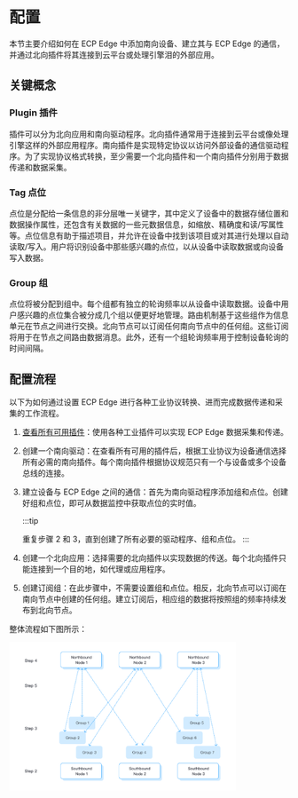 # 配置

本节主要介绍如何在 ECP Edge 中添加南向设备、建立其与 ECP Edge 的通信，并通过北向插件将其连接到云平台或处理引擎泪的外部应用。

## 关键概念

### Plugin 插件

插件可以分为北向应用和南向驱动程序。北向插件通常用于连接到云平台或像处理引擎这样的外部应用程序。南向插件是实现特定协议以访问外部设备的通信驱动程序。为了实现协议格式转换，至少需要一个北向插件和一个南向插件分别用于数据传递和数据采集。

<!--所有插件模块都是用 C 语言编写，并为希望二次开发的用户提供了 SDK 文件。插件是由 SDK 构建的动态链接库(.so) 文件。具体的插件开发教程请参考 [SKD 教程](../../dev-guide/sdk-tutorial/sdk-tutorial.md)。-->

### Tag 点位

点位是分配给一条信息的非分层唯一关键字，其中定义了设备中的数据存储位置和数据操作属性，还包含有关数据的一些元数据信息，如缩放、精确度和读/写属性等。点位信息有助于描述项目，并允许在设备中找到该项目或对其进行处理以自动读取/写入。用户将识别设备中那些感兴趣的点位，以从设备中读取数据或向设备写入数据。

### Group 组

点位将被分配到组中。每个组都有独立的轮询频率以从设备中读取数据。设备中用户感兴趣的点位集合被分成几个组以便更好地管理。路由机制基于这些组作为信息单元在节点之间进行交换。北向节点可以订阅任何南向节点中的任何组。这些订阅将用于在节点之间路由数据消息。此外，还有一个组轮询频率用于控制设备轮询的时间间隔。

## 配置流程

以下为如何通过设置 ECP Edge 进行各种工业协议转换、进而完成数据传递和采集的工作流程。

1. [查看所有可用插件](./neuron_plugin.md)：使用各种工业插件可以实现 ECP Edge 数据采集和传递。

2. 创建一个南向驱动：在查看所有可用的插件后，根据工业协议为设备通信选择所有必需的南向插件。每个南向插件根据协议规范只有一个与设备或多个设备总线的连接。

3. 建立设备与 ECP Edge 之间的通信：首先为南向驱动程序添加组和点位。创建好组和点位，即可从数据监控中获取点位的实时值。

   :::tip

   重复步骤 2 和 3，直到创建了所有必要的驱动程序、组和点位。
   :::

<!--通常在 ECP Edge 中会有非常多的标签需要处理。为了避免在仪表板中一个一个地添加组和标签，这些组和标签可以在离线的 Excel 表格中准备好，然后导入到 ECP Edge 中。-->

4. 创建一个北向应用：选择需要的北向插件以实现数据的传送。每个北向插件只能连接到一个目的地，如代理或应用程序。

5. 创建订阅组：在此步骤中，不需要设置组和点位。相反，北向节点可以订阅在南向节点中创建的任何组。建立订阅后，相应组的数据将按照组的频率持续发布到北向节点。

整体流程如下图所示：

<img src="./_assets/config.png" alt="配置步骤" style="zoom:40%;" />
